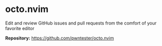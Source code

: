 # octo.nvim

Edit and review GitHub issues and pull requests from the comfort of your favorite editor

**Repository:** <https://github.com/pwntester/octo.nvim>

<!-- vim: set ft=markdown: -->